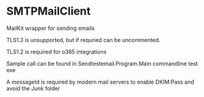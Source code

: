 # SMTPMailClient
MailKit wrapper for sending emails

TLS1.3 is unsupported, but if requried can be uncommented.

TLS1.2 is required for o365 integrations

Sample call can be found in Sendtestemail.Program.Main commandline test exe

A messageId is required by modern mail servers to enable DKIM:Pass  and avoid the Junk folder


